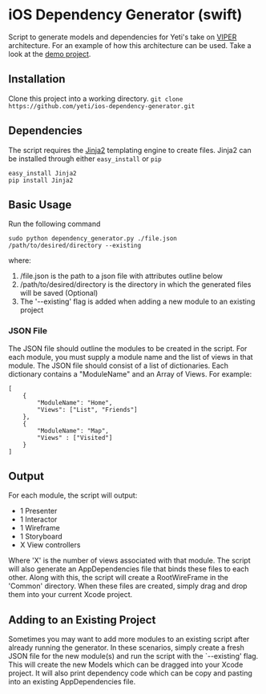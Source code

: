 iOS Dependency Generator (swift)
========================

Script to generate models  and dependencies for Yeti's take on [VIPER](http://www.objc.io/issue-13/viper.html) architecture. For an example of how this architecture can be used. Take a look at the [demo project](https://github.com/yeti/searching-for-yeti-viper-demo).


## Installation
Clone this project into a working directory.
`git clone https://github.com/yeti/ios-dependency-generator.git`

## Dependencies
The script requires the [Jinja2](http://jinja.pocoo.org/docs/dev/intro/) templating engine to create files. Jinja2 can be installed through either `easy_install` or `pip`
```
easy_install Jinja2
pip install Jinja2
```

## Basic Usage
Run the following command
```
sudo python dependency_generator.py ./file.json /path/to/desired/directory --existing
```
where:

1. /file.json is the path to a json file with attributes outline below
2. /path/to/desired/directory is the directory in which the generated files will be saved (Optional)
3.  The '--existing' flag is added when adding a new module to an existing project

### JSON File
The JSON file should outline the modules to be created in the script. For each module, you must supply a module name and the list of views in that module. The JSON file should 
consist of a list of dictionaries. Each dictionary contains a "ModuleName" and an Array of Views. For example:
```
[
    {
        "ModuleName": "Home", 
        "Views": ["List", "Friends"]
    },
    {   
        "ModuleName": "Map", 
        "Views" : ["Visited"]
    }
]

```
## Output
For each module, the script will output:
- 1 Presenter
- 1 Interactor
- 1 Wireframe
- 1 Storyboard
- X View controllers

Where 'X' is the number of views associated with that module.
The script will also generate an AppDependencies file that binds these files to each other.
Along with this, the script will create a RootWireFrame in the 'Common' directory.
When these files are created, simply drag and drop them into your current Xcode project.

## Adding to an Existing Project
Sometimes you may want to add more modules to an existing script after already running the generator.
In these scenarios, simply create a fresh JSON file for the new module(s) and run the script with the `--existing' flag. This will create the new Models which can be dragged into your Xcode project. It will also print dependency code which can be copy and pasting into an existing AppDependencies file.


